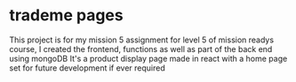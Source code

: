 # trademe pages

This project is for my mission 5 assignment for level 5 of mission readys course, I created the frontend, functions as well as part of the back end using mongoDB
It's a product display page made in react with a home page set for future development if ever required
